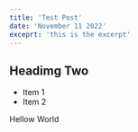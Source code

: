 ```yaml
---
title: 'Test Post'
date: 'November 11 2022'
exceprt: 'this is the excerpt'
---
```


## Headimg Two

- Item 1
- Item 2

Hellow World

